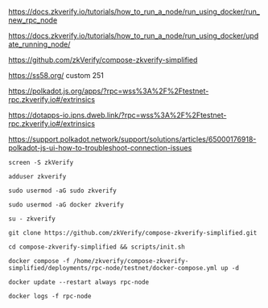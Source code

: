 https://docs.zkverify.io/tutorials/how_to_run_a_node/run_using_docker/run_new_rpc_node

https://docs.zkverify.io/tutorials/how_to_run_a_node/run_using_docker/update_running_node/

https://github.com/zkVerify/compose-zkverify-simplified

https://ss58.org/ custom 251

https://polkadot.js.org/apps/?rpc=wss%3A%2F%2Ftestnet-rpc.zkverify.io#/extrinsics

https://dotapps-io.ipns.dweb.link/?rpc=wss%3A%2F%2Ftestnet-rpc.zkverify.io#/extrinsics

https://support.polkadot.network/support/solutions/articles/65000176918-polkadot-js-ui-how-to-troubleshoot-connection-issues
```shell
screen -S zkVerify
```

```shell
adduser zkverify
```

```shell
sudo usermod -aG sudo zkverify
```

```shell
sudo usermod -aG docker zkverify
```

```shell
su - zkverify
```

```shell
git clone https://github.com/zkVerify/compose-zkverify-simplified.git
```

```shell
cd compose-zkverify-simplified && scripts/init.sh
```

```shell
docker compose -f /home/zkverify/compose-zkverify-simplified/deployments/rpc-node/testnet/docker-compose.yml up -d
```

```shell
docker update --restart always rpc-node
```

```shell
docker logs -f rpc-node
```
